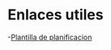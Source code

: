 # Enlaces utiles
-[Plantilla de planificacion](https://docs.google.com/spreadsheets/d/16I24jEzdvsO0_ryiW0t82WZz9vtxHOayM6paelz9Ss0/edit?usp=sharing)
